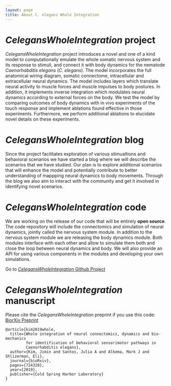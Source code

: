 ```yaml
---
layout: page
title: About C. elegans Whole Integration
---
```


# _CelegansWholeIntegration_ project

_CelegansWholeIntegration_ project introduces a novel and one of a kind model to computationally emulate the whole somatic nervous system and its response to stimuli, and connect it with body dynamics for the nematode _Caenorhabditis elegans_ (_C. elegans_). 
The model incorporates the full anatomical wiring diagram, somatic connectome, intracellular and extracellular neural dynamics. The model includes layers which translate neural activity to muscle forces and muscle impulses to body postures. 
In addition, it implements inverse integration which modulates neural dynamics according to external forces on the body. 
We test the model by comparing outcomes of body dynamics with in vivo experiments of the touch response and implement ablations found effective in those experiments. 
Furthermore, we perform additional ablations to elucidate novel details on these experiments.

# _CelegansWholeIntegration_ blog
Since the project facilitates exploration of various stimualtions and behavioral scenarios we have started a blog where we will describe the scenarios that we have studied. Our plan is to explore additional scenarios that will enhance the model and potentially contribute to better understanding of mappping neural dynamics to body movements. Through the blog we also aim to interact with the community and get it involved in identifying novel scenarios.

# _CelegansWholeIntegration_ code
We are working on the release of our code that will be entirely **open source**. The code repository will include the connectomics and simulation of neural dynamics, jointly called the nervous system module. In addition to the nervous system module we are releasing the body dynamics module. Both modules interface with each other and allow to simulate them both and close the loop between neural dynamics and body. We will also provide an API for using various components in the modules and developing your own simulations.  

Go to [_CelegansWholeIntegration_ Github Project](https://github.com/shlizee/CelegansWholeIntegration) 

# _CelegansWholeIntegration_ manuscript
Please cite the _CelegansWholeIntegration_ preprint if you use this code:
[BiorXiv Preprint](https://www.biorxiv.org/content/10.1101/724328v1)

```
@article{kim2019whole,  
  title={Whole integration of neural connectomics, dynamics and bio-mechanics   
         for identification of behavioral sensorimotor pathways in  
         Caenorhabditis elegans},  
  author={Kim, Jimin and Santos, Julia A and Alkema, Mark J and Shlizerman, Eli},  
  journal={bioRxiv},  
  pages={724328},  
  year={2019},  
  publisher={Cold Spring Harbor Laboratory}  
}
```



